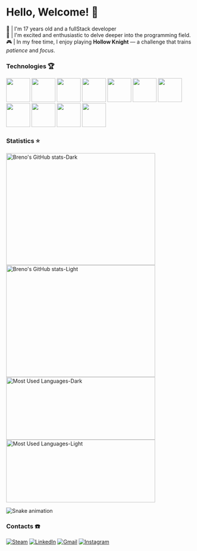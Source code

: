 # Hello, Welcome! :wave:
👦 | I'm 17 years old and a fullStack developer <br>
🚀 | I'm excited and enthusiastic to delve deeper into the programming field. <br>
🎮 | In my free time, I enjoy playing **Hollow Knight** — a challenge that trains _patience_ and _focus_.

### Technologies 🏆
<div>
  <img src="https://cdn.jsdelivr.net/gh/devicons/devicon@latest/icons/vscode/vscode-original.svg" height=64 width=64/>
  <img src="https://cdn.jsdelivr.net/gh/devicons/devicon@latest/icons/git/git-original.svg" height=64 width=64/> 
  <img src="https://cdn.jsdelivr.net/gh/devicons/devicon@latest/icons/javascript/javascript-original.svg" height=64 width=64/>
  <img src="https://cdn.jsdelivr.net/gh/devicons/devicon@latest/icons/reactnative/reactnative-original-wordmark.svg" height=64 width=64/>
  <img src="https://cdn.jsdelivr.net/gh/devicons/devicon@latest/icons/c/c-original.svg" height=64 width=64/>
  <img src="https://cdn.jsdelivr.net/gh/devicons/devicon@latest/icons/mysql/mysql-original-wordmark.svg" height=64 width=64/>
  <img src="https://cdn.jsdelivr.net/gh/devicons/devicon@latest/icons/java/java-original.svg" height=64 width=64/>
  <img src="https://cdn.jsdelivr.net/gh/devicons/devicon@latest/icons/html5/html5-original.svg" height=64 width=64/>
  <img src="https://cdn.jsdelivr.net/gh/devicons/devicon@latest/icons/css3/css3-original.svg" height=64 width=64/>
  <img src="https://cdn.jsdelivr.net/gh/devicons/devicon@latest/icons/arduino/arduino-original.svg" height=64 width=64/>
  <img src="https://cdn.jsdelivr.net/gh/devicons/devicon@latest/icons/nextjs/nextjs-original.svg" height=64 width=64/>
          
</div>

### Statistics :star:
<a href="https://github.com/anuraghazra/github-readme-stats#gh-dark-mode-only">
  <img src="https://github-readme-stats.vercel.app/api?username=Breno-V&show_icons=true&theme=dark" alt="Breno's GitHub stats-Dark" width="400" height="300" />
</a>

<a href="https://github.com/anuraghazra/github-readme-stats#gh-light-mode-only">
  <img src="https://github-readme-stats.vercel.app/api?username=Breno-V&show_icons=true&theme=default" alt="Breno's GitHub stats-Light" width="400" height="300" />
</a>

<a href="https://github.com/anuraghazra/github-readme-stats#gh-dark-mode-only">
  <img src="https://github-readme-stats.vercel.app/api/top-langs?username=Breno-V&layout=compact&theme=dark" alt="Most Used Languages-Dark" width="400" height=168" />
</a>

<a href="https://github.com/anuraghazra/github-readme-stats#gh-light-mode-only">
  <img src="https://github-readme-stats.vercel.app/api/top-langs?username=Breno-V&layout=compact&theme=default" alt="Most Used Languages-Light" width="400" height="168" />
</a>

![Snake animation](https://raw.githubusercontent.com/Breno-V/Breno-V/output/snake.svg)

### Contacts ☎️
[![Steam](https://img.shields.io/badge/steam-%23000000.svg?style=for-the-badge&logo=steam&logoColor=white)](https://steamcommunity.com/id/Baumzin/)
[![LinkedIn](https://img.shields.io/badge/linkedin-%230077B5.svg?style=for-the-badge&logo=linkedin&logoColor=white)](https://www.linkedin.com/in/breno-v)
[![Gmail](https://img.shields.io/badge/Gmail-D14836?style=for-the-badge&logo=gmail&logoColor=white)](mailto:l3renoValentim@gmail.com)
[![Instagram](https://img.shields.io/badge/Instagram-%23E4405F.svg?style=for-the-badge&logo=Instagram&logoColor=white)](https://www.instagram.com/l3renoValentim)



          
          
